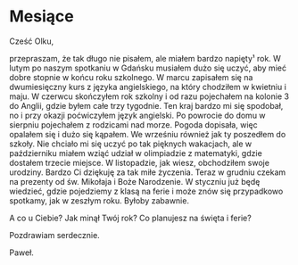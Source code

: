 # Mesiące

Cześć Olku,

przepraszam, że tak długo nie pisałem, ale miałem bardzo napięty¹ rok. W lutym po naszym spotkaniu w Gdańsku musiałem dużo się uczyć, aby mieć dobre stopnie w końcu roku szkolnego. W marcu zapisałem się na dwumiesięczny kurs z języka angielskiego, na który chodziłem w kwietniu i maju. W czerwcu skończyłem rok szkolny i od razu pojechałem na kolonie 3 do Anglii, gdzie byłem całe trzy tygodnie. Ten kraj bardzo mi się spodobał, no i przy okazji poćwiczyłem język angielski. Po powrocie do domu w sierpniu pojechałem z rodzicami nad morze. Pogoda dopisała, więc opalałem się i dużo się kąpałem. We wrześniu również jak ty poszedłem do szkoły. Nie chciało mi się uczyć po tak pięknych wakacjach, ale w październiku miałem wziąć udział w olimpiadzie z matematyki, gdzie dostałem trzecie miejsce. W listopadzie, jak wiesz, obchodziłem swoje urodziny. Bardzo Ci dziękuję za tak miłe życzenia. Teraz w grudniu czekam na prezenty od św. Mikołaja i Boże Narodzenie. W styczniu już będę wiedzieć, gdzie pojedziemy z klasą na ferie i może znów się przypadkowo spotkamy, jak w zeszłym roku. Byłoby zabawnie.

A co u Ciebie? Jak minął Twój rok? Co planujesz na święta i ferie? 

Pozdrawiam serdecznie.

Paweł.